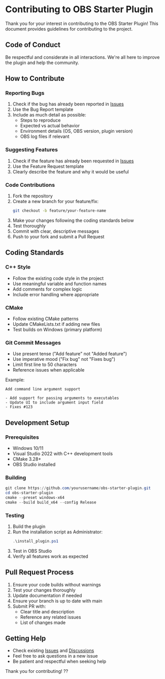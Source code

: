# Contributing to OBS Starter Plugin

Thank you for your interest in contributing to the OBS Starter Plugin! This document provides guidelines for contributing to the project.

## Code of Conduct

Be respectful and considerate in all interactions. We're all here to improve the plugin and help the community.

## How to Contribute

### Reporting Bugs

1. Check if the bug has already been reported in [Issues](../../issues)
2. Use the Bug Report template
3. Include as much detail as possible:
   - Steps to reproduce
   - Expected vs actual behavior
   - Environment details (OS, OBS version, plugin version)
   - OBS log files if relevant

### Suggesting Features

1. Check if the feature has already been requested in [Issues](../../issues)
2. Use the Feature Request template
3. Clearly describe the feature and why it would be useful

### Code Contributions

1. Fork the repository
2. Create a new branch for your feature/fix:
   ```bash
   git checkout -b feature/your-feature-name
   ```
3. Make your changes following the coding standards below
4. Test thoroughly
5. Commit with clear, descriptive messages
6. Push to your fork and submit a Pull Request

## Coding Standards

### C++ Style

- Follow the existing code style in the project
- Use meaningful variable and function names
- Add comments for complex logic
- Include error handling where appropriate

### CMake

- Follow existing CMake patterns
- Update CMakeLists.txt if adding new files
- Test builds on Windows (primary platform)

### Git Commit Messages

- Use present tense ("Add feature" not "Added feature")
- Use imperative mood ("Fix bug" not "Fixes bug")
- Limit first line to 50 characters
- Reference issues when applicable

Example:
```
Add command line argument support

- Add support for passing arguments to executables
- Update UI to include argument input field
- Fixes #123
```

## Development Setup

### Prerequisites

- Windows 10/11
- Visual Studio 2022 with C++ development tools
- CMake 3.28+
- OBS Studio installed

### Building

```powershell
git clone https://github.com/yourusername/obs-starter-plugin.git
cd obs-starter-plugin
cmake --preset windows-x64
cmake --build build_x64 --config Release
```

### Testing

1. Build the plugin
2. Run the installation script as Administrator:
   ```powershell
   .\install_plugin.ps1
   ```
3. Test in OBS Studio
4. Verify all features work as expected

## Pull Request Process

1. Ensure your code builds without warnings
2. Test your changes thoroughly
3. Update documentation if needed
4. Ensure your branch is up to date with main
5. Submit PR with:
   - Clear title and description
   - Reference any related issues
   - List of changes made

## Getting Help

- Check existing [Issues](../../issues) and [Discussions](../../discussions)
- Feel free to ask questions in a new issue
- Be patient and respectful when seeking help

Thank you for contributing! ??